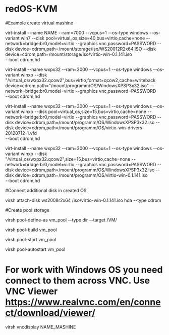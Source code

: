 # redOS-KVM

#Example create virtual mashine

virt-install --name NAME --ram=7000 --vcpus=1 --os-type windows 
--os-variant win7 --disk pool=virtual_os,size=40,bus=virtio,cache=none 
--network=bridge:br0,model=virtio --graphics vnc,password=PASSWORD 
--disk device=cdrom,path=/mount/storage/iso/WS20012R2x64.ISO 
--disk device=cdrom,path=/mount/storage/iso/virtio-win-0.1.141.iso  
--boot cdrom,hd

virt-install --name wxpx32 --ram=3000 --vcpus=1 --os-type windows --os-variant winxp 
--disk "/virtual_os/wxpx32.qcow2",bus=virtio,format=qcow2,cache=writeback device=cdrom,path="/mount/programm/OS/WindowsXPSP3x32.iso" 
--network=bridge:br0.model=virtio --graphics vnc,password=PASSWORD  
--boot cdrom,hd

virt-install --name wxpx32 --ram=3000 --vcpus=1 --os-type windows --os-variant winxp 
--disk pool=virtual_os,size=15,bus=virtio,cache=none 
--network=bridge:br0,model=virtio --graphics vnc,password=PASSWORD --disk device=cdrom,path=/mount/programm/OS/WindowsXPSP3x32.iso 
--disk device=cdrom,path=/mount/programm/OS/virtio-win-drivers-20120712-1.vfd  
--boot cdrom,hd

virt-install --name wxpx32 --ram=3000 --vcpus=1 --os-type windows --os-variant winxp 
--disk "/virtual_os/wxpx32.qcow2",size=15,bus=virtio,cache=none --network=bridge:br0,model=virtio 
--graphics vnc,password=PASSWORD --disk device=cdrom,path=/mount/programm/OS/WindowsXPSP3x32.iso 
--disk device=cdrom,path=/mount/programm/OS/virtio-win-0.1.141.iso  
--boot cdrom,hd

#Connect additional disk in created OS

virsh attach-disk ws2008r2x64 /iso/virtio-win-0.1.141.iso hda --type cdrom

#Create pool storage

virsh pool-define-as vm_pool --type dir --target /VM/

virsh pool-build vm_pool

virsh pool-start vm_pool

virsh pool-autostart vm_pool
 
# For work with Windows OS you need connect to them across VNC. Use VNC Viewer https://www.realvnc.com/en/connect/download/viewer/
 virsh vncdisplay NAME_MASHINE
